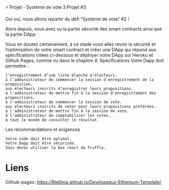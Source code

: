 ⚡️ Projet - Système de vote 3
Projet #3

Oui oui, nous allons repartir du défi “Système de vote” #2 ! 

Alors depuis, vous avez vu la partie sécurité des smart contracts ainsi que la partie DApp. 

Vous en doutez certainement, à ce stade vous allez revoir la sécurité et l’optimisation de votre smart contract et créer une DApp qui répond aux spécifications citées ci-dessous et déployer votre DApp sur Heroku et Github Pages, comme vu dans le chapitre 4.
Spécifications
Votre Dapp doit permettre : 

    l’enregistrement d’une liste blanche d'électeurs. 
    à l'administrateur de commencer la session d'enregistrement de la proposition.
    aux électeurs inscrits d’enregistrer leurs propositions.
    à l'administrateur de mettre fin à la session d'enregistrement des propositions.
    à l'administrateur de commencer la session de vote.
    aux électeurs inscrits de voter pour leurs propositions préférées.
    à l'administrateur de mettre fin à la session de vote.
    à l'administrateur de comptabiliser les votes.
    à tout le monde de consulter le résultat.

Les recommandations et exigences 

    Votre code doit être optimal. 
    Votre Dapp doit être sécurisée. 
    Vous devez utiliser la box react de Truffle.

# Liens
Github-pages: https://Riellima.github.io/Developpeur-Ethereum-Template/
